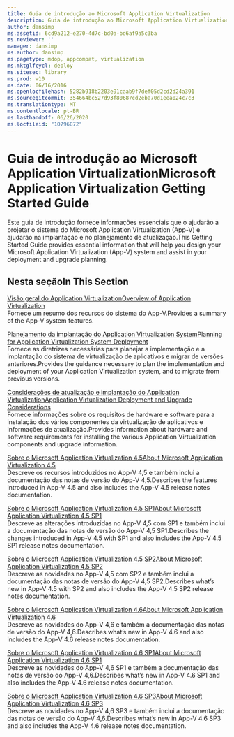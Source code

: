 ```yaml
---
title: Guia de introdução ao Microsoft Application Virtualization
description: Guia de introdução ao Microsoft Application Virtualization
author: dansimp
ms.assetid: 6cd9a212-e270-4d7c-bd0a-bd6af9a5c3ba
ms.reviewer: ''
manager: dansimp
ms.author: dansimp
ms.pagetype: mdop, appcompat, virtualization
ms.mktglfcycl: deploy
ms.sitesec: library
ms.prod: w10
ms.date: 06/16/2016
ms.openlocfilehash: 5282b918b2203e91caab9f7def05d2cd2d24a391
ms.sourcegitcommit: 354664bc527d93f80687cd2eba70d1eea024c7c3
ms.translationtype: MT
ms.contentlocale: pt-BR
ms.lasthandoff: 06/26/2020
ms.locfileid: "10796872"
---
```

# <span data-ttu-id="3186e-103">Guia de introdução ao Microsoft Application Virtualization</span><span class="sxs-lookup"><span data-stu-id="3186e-103">Microsoft Application Virtualization Getting Started Guide</span></span>


<span data-ttu-id="3186e-104">Este guia de introdução fornece informações essenciais que o ajudarão a projetar o sistema do Microsoft Application Virtualization (App-V) e ajudarão na implantação e no planejamento de atualização.</span><span class="sxs-lookup"><span data-stu-id="3186e-104">This Getting Started Guide provides essential information that will help you design your Microsoft Application Virtualization (App-V) system and assist in your deployment and upgrade planning.</span></span>

## <span data-ttu-id="3186e-105">Nesta seção</span><span class="sxs-lookup"><span data-stu-id="3186e-105">In This Section</span></span>


<a href="" id="overview-of-application-virtualization"></a>[<span data-ttu-id="3186e-106">Visão geral do Application Virtualization</span><span class="sxs-lookup"><span data-stu-id="3186e-106">Overview of Application Virtualization</span></span>](overview-of-application-virtualization.md)  
<span data-ttu-id="3186e-107">Fornece um resumo dos recursos do sistema do App-V.</span><span class="sxs-lookup"><span data-stu-id="3186e-107">Provides a summary of the App-V system features.</span></span>

<a href="" id="planning-for-application-virtualization-system-deployment"></a>[<span data-ttu-id="3186e-108">Planejamento da implantação do Application Virtualization System</span><span class="sxs-lookup"><span data-stu-id="3186e-108">Planning for Application Virtualization System Deployment</span></span>](planning-for-application-virtualization-system-deployment.md)  
<span data-ttu-id="3186e-109">Fornece as diretrizes necessárias para planejar a implementação e a implantação do sistema de virtualização de aplicativos e migrar de versões anteriores.</span><span class="sxs-lookup"><span data-stu-id="3186e-109">Provides the guidance necessary to plan the implementation and deployment of your Application Virtualization system, and to migrate from previous versions.</span></span>

<a href="" id="application-virtualization-deployment-and-upgrade-considerations"></a>[<span data-ttu-id="3186e-110">Considerações de atualização e implantação do Application Virtualization</span><span class="sxs-lookup"><span data-stu-id="3186e-110">Application Virtualization Deployment and Upgrade Considerations</span></span>](application-virtualization-deployment-and-upgrade-considerations-copy.md)  
<span data-ttu-id="3186e-111">Fornece informações sobre os requisitos de hardware e software para a instalação dos vários componentes da virtualização de aplicativos e informações de atualização.</span><span class="sxs-lookup"><span data-stu-id="3186e-111">Provides information about hardware and software requirements for installing the various Application Virtualization components and upgrade information.</span></span>

<a href="" id="about-microsoft-application-virtualization-4-5"></a>[<span data-ttu-id="3186e-112">Sobre o Microsoft Application Virtualization 4.5</span><span class="sxs-lookup"><span data-stu-id="3186e-112">About Microsoft Application Virtualization 4.5</span></span>](about-microsoft-application-virtualization-45.md)  
<span data-ttu-id="3186e-113">Descreve os recursos introduzidos no App-V 4,5 e também inclui a documentação das notas de versão do App-V 4,5.</span><span class="sxs-lookup"><span data-stu-id="3186e-113">Describes the features introduced in App-V 4.5 and also includes the App-V 4.5 release notes documentation.</span></span>

<a href="" id="about-microsoft-application-virtualization-4-5-sp1"></a>[<span data-ttu-id="3186e-114">Sobre o Microsoft Application Virtualization 4.5 SP1</span><span class="sxs-lookup"><span data-stu-id="3186e-114">About Microsoft Application Virtualization 4.5 SP1</span></span>](about-microsoft-application-virtualization-45-sp1.md)  
<span data-ttu-id="3186e-115">Descreve as alterações introduzidas no App-V 4,5 com SP1 e também inclui a documentação das notas de versão do App-V 4,5 SP1.</span><span class="sxs-lookup"><span data-stu-id="3186e-115">Describes the changes introduced in App-V 4.5 with SP1 and also includes the App-V 4.5 SP1 release notes documentation.</span></span>

<a href="" id="about-microsoft-application-virtualization-4-5-sp2"></a>[<span data-ttu-id="3186e-116">Sobre o Microsoft Application Virtualization 4.5 SP2</span><span class="sxs-lookup"><span data-stu-id="3186e-116">About Microsoft Application Virtualization 4.5 SP2</span></span>](about-microsoft-application-virtualization-45-sp2.md)  
<span data-ttu-id="3186e-117">Descreve as novidades no App-V 4,5 com SP2 e também inclui a documentação das notas de versão do App-V 4,5 SP2.</span><span class="sxs-lookup"><span data-stu-id="3186e-117">Describes what’s new in App-V 4.5 with SP2 and also includes the App-V 4.5 SP2 release notes documentation.</span></span>

<a href="" id="about-microsoft-application-virtualization-4-6"></a>[<span data-ttu-id="3186e-118">Sobre o Microsoft Application Virtualization 4.6</span><span class="sxs-lookup"><span data-stu-id="3186e-118">About Microsoft Application Virtualization 4.6</span></span>](about-microsoft-application-virtualization-46.md)  
<span data-ttu-id="3186e-119">Descreve as novidades do App-V 4,6 e também a documentação das notas de versão do App-V 4,6.</span><span class="sxs-lookup"><span data-stu-id="3186e-119">Describes what’s new in App-V 4.6 and also includes the App-V 4.6 release notes documentation.</span></span>

<a href="" id="about-microsoft-application-virtualization-4-6-sp1"></a>[<span data-ttu-id="3186e-120">Sobre o Microsoft Application Virtualization 4.6 SP1</span><span class="sxs-lookup"><span data-stu-id="3186e-120">About Microsoft Application Virtualization 4.6 SP1</span></span>](about-microsoft-application-virtualization-46-sp1.md)  
<span data-ttu-id="3186e-121">Descreve as novidades do App-V 4,6 SP1 e também a documentação das notas de versão do App-V 4,6.</span><span class="sxs-lookup"><span data-stu-id="3186e-121">Describes what’s new in App-V 4.6 SP1 and also includes the App-V 4.6 release notes documentation.</span></span>

<a href="" id="about-microsoft-application-virtualization-4-6-sp3"></a>[<span data-ttu-id="3186e-122">Sobre o Microsoft Application Virtualization 4.6 SP3</span><span class="sxs-lookup"><span data-stu-id="3186e-122">About Microsoft Application Virtualization 4.6 SP3</span></span>](about-microsoft-application-virtualization-46-sp3.md)  
<span data-ttu-id="3186e-123">Descreve as novidades no App-V 4,6 SP3 e também inclui a documentação das notas de versão do App-V 4,6.</span><span class="sxs-lookup"><span data-stu-id="3186e-123">Describes what’s new in App-V 4.6 SP3 and also includes the App-V 4.6 release notes documentation.</span></span>

 

 






